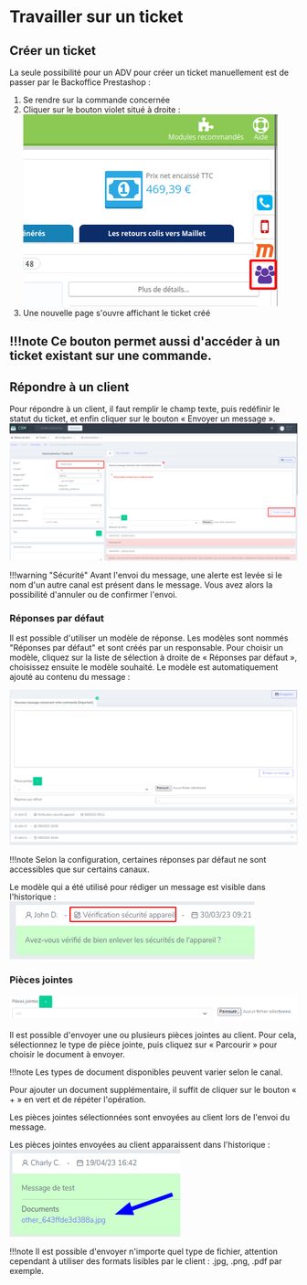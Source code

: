 # Travailler sur un ticket

## Créer un ticket
La seule possibilité pour un ADV pour créer un ticket manuellement est de passer par le Backoffice Prestashop :

1. Se rendre sur la commande concernée
2. Cliquer sur le bouton violet situé à droite :
   ![Bouton acces_prestashop](assets/bouton_acces_prestashop.png)
3. Une nouvelle page s'ouvre affichant le ticket créé

!!!note
    Ce bouton permet aussi d'accéder à un ticket existant sur une commande.
---

## Répondre à un client
Pour répondre à un client, il faut remplir le champ texte, puis redéfinir le statut du ticket, et enfin cliquer sur le bouton « Envoyer un message ».
![Reponse_client](assets/reponse_client.png)

!!!warning "Sécurité"
    Avant l'envoi du message, une alerte est levée si le nom d'un autre canal est présent dans le message.
    Vous avez alors la possibilité d'annuler ou de confirmer l'envoi.

### Réponses par défaut
Il est possible d'utiliser un modèle de réponse. Les modèles sont nommés "Réponses par défaut" et sont créés par un responsable.
Pour choisir un modèle, cliquez sur la liste de sélection à droite de « Réponses par défaut », choisissez ensuite le modèle souhaité.
Le modèle est automatiquement ajouté au contenu du message :

![reponse_par_defaut_utilisation](assets/reponse_par_defaut_utilisation.gif)

!!!note
    Selon la configuration, certaines réponses par défaut ne sont accessibles que sur certains canaux.

Le modèle qui a été utilisé pour rédiger un message est visible dans l'historique :
![reponse_par_defaut](assets/reponse_par_defaut.png)

### Pièces jointes

![documents_message](assets/travailler_sur_un_ticket/documents_message.png)

Il est possible d'envoyer une ou plusieurs pièces jointes au client.
Pour cela, sélectionnez le type de pièce jointe, puis cliquez sur « Parcourir » pour choisir le document à envoyer.

!!!note
    Les types de document disponibles peuvent varier selon le canal.

Pour ajouter un document supplémentaire, il suffit de cliquer sur le bouton « + » en vert et de répéter l'opération.

Les pièces jointes sélectionnées sont envoyées au client lors de l'envoi du message.

Les pièces jointes envoyées au client apparaissent dans l'historique :
![piece_jointe](assets/piece_jointe.png)

!!!note
    Il est possible d'envoyer n'importe quel type de fichier, attention cependant à utiliser des formats lisibles
    par le client : .jpg, .png, .pdf par exemple.
